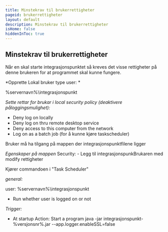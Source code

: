 ```yaml
---
title: Minstekrav til brukerrettigheter
pageid: brukerrettigheter
layout: default
description: Minstekrav til brukerrettigheter 
isHome: false
hiddenInToc: true
---
```


## Minstekrav til brukerrettigheter

Når en skal starte integrasjonspunktet så kreves det visse rettigheter på denne brukeren for at programmet skal kunne fungere. 

*Opprette Lokal bruker type user: *

%servernavn%\integrasjonspunkt
 
*Sette rettar for brukar i local security policy (deaktivere påloggingsmulighet):*

- Deny log on locally
- Deny log on thru remote desktop service 
- Deny access to this computer from the network 
- Log on as a batch job (for å kunne kjøre taskscheduler)
 
Bruker må ha tilgang på mappen der integrasjonspunktfilene ligger 

*Egenskaper på mappen* 
  Security:
    - Legg til integrasjonspunkBrukaren med modify rettigheter
  
Kjører commandoen i "Task Scheduler"

*general:*

user: %servernavn%\integrasjonspunkt
- Run whether user is logged on or not
 
*Trigger:*
- At startup
Action:
Start a program
java -jar integrasjonspunkt-%versjonsnr%.jar --app.logger.enableSSL=false
